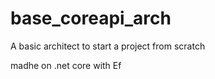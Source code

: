 # base_coreapi_arch



A basic architect to start a project from scratch 

madhe on .net core with Ef 

